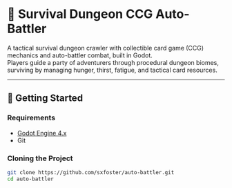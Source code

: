 # 🧭 Survival Dungeon CCG Auto-Battler

A tactical survival dungeon crawler with collectible card game (CCG) mechanics and auto-battler combat, built in Godot.  
Players guide a party of adventurers through procedural dungeon biomes, surviving by managing hunger, thirst, fatigue, and tactical card resources.

---

## 🚀 Getting Started

### Requirements
- [Godot Engine 4.x](https://godotengine.org/download)
- Git

### Cloning the Project

```bash
git clone https://github.com/sxfoster/auto-battler.git
cd auto-battler
```
